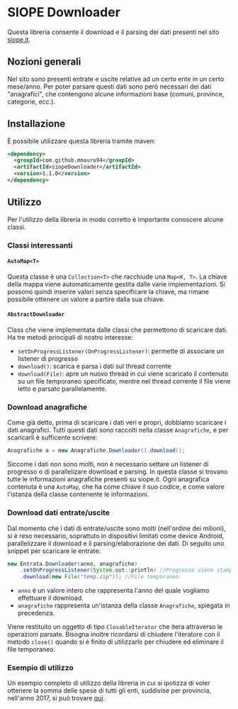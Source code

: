 # SIOPE Downloader
Questa libreria consente il download e il parsing dei dati presenti nel sito [siope.it](https://www.siope.it).

## Nozioni generali
Nel sito sono presenti entrate e uscite relative ad un certo ente in un certo mese/anno. Per poter parsare questi dati sono però necessari dei dati "anagrafici", che contengono alcune informazioni base (comuni, province, categorie, ecc.).

## Installazione
È possibile utilizzare questa libreria tramite maven:
```xml
<dependency>
  <groupId>com.github.mmauro94</groupId>
  <artifactId>siopeDownloader</artifactId>
  <version>1.1.0</version>
</dependency>
```

## Utilizzo
Per l'utilizzo della libreria in modo corretto è importante conoscere alcune classi.
### Classi interessanti
#### `AutoMap<T>`
Questa classe è una `Collection<T>` che racchiude una `Map<K, T>`. La chiave della mappa viene automaticamente gestita dalle varie implementazioni. Si possono quindi inserire valori senza specificare la chiave, ma rimane possibile ottenere un valore a partire dalla sua chiave. 
#### `AbstractDownloader`
Class che viene implementata dalle classi che permettono di scaricare dati. Ha tre metodi principali di nostro interesse:
* `setOnProgressListener(OnProgressListener)`: permette di associare un listener di progresso
* `download()`: scarica e parsa i dati sul thread corrente
* `download(File)`: apre un nuovo thread in cui viene scaricato il contenuto su un file temporaneo specificato, mentre nel thread corrente il file viene letto e parsato parallelamente.
### Download anagrafiche
Come già detto, prima di scaricare i dati veri e propri, dobbiamo scaricare i dati anagrafici. Tutti questi dati sono raccolti nella classe `Anagrafiche`, e per scaricarli è sufficente scrivere:
```java
Anagrafiche a = new Anagrafiche.Downloader().download();
```
Siccome i dati non sono molti, non è necessario settare un listener di progresso o di parallelizare download e parsing.
In questa classe si trovano tutte le informazioni anagrafiche presenti su siope.it.
Ogni anagrafica contenuta è una `AutoMap`, che ha come chiave il suo codice, e come valore l'istanza della classe contenente le informazioni.

### Download dati entrate/uscite
Dal momento che i dati di entrate/uscite sono molti (nell'ordine dei milioni), si è reso necessario, soprattuto in dispositivi limitati come device Android, parallelizzare il download e il parsing/elaborazione dei dati.
Di seguito uno snippet per scaricare le entrate: 
```java
new Entrata.Downloader(anno, anagrafiche)
    .setOnProgressListener(System.out::println) //Progresso viene stampato sullo standard output
    .download(new File("temp.zip")); //File temporaneo
```
* `anno` è un valore intero che rappresenta l'anno del quale vogliamo effettuare il download.
* `anagrafiche` rappresenta un'istanza della classe `Anagrafiche`, spiegata in precedenza.

Viene restituito un oggetto di tipo `ClosableIterator` che itera attraverso le operazioni parsate. Bisogna inoltre ricordarsi di chiudere l'iteratore con il metodo `close()` quando si è finito di utilizzarlo per chiudere ed eliminare il file temporaneo.

### Esempio di utilizzo
Un esempio completo di utilizzo della libreria in cui si ipotizza di voler ottenere la somma delle spese di tutti gli enti, suddivise per provincia, nell'anno 2017, si può trovare [qui](https://github.com/MMauro94/siopeDownloader/tree/master/src/main/test/Example.java). 